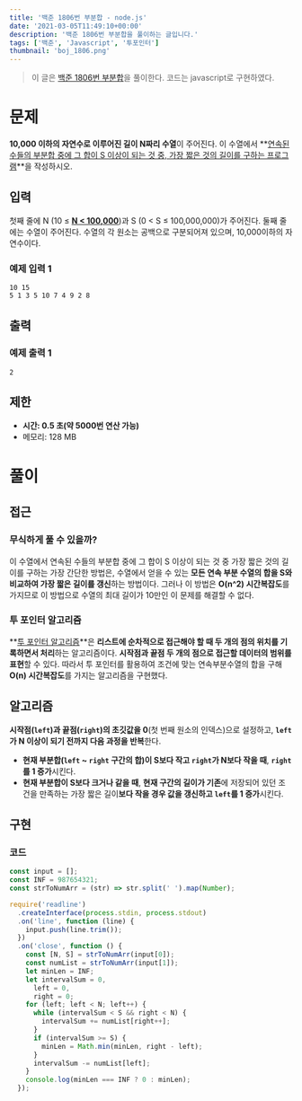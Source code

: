 ```yaml
---
title: '백준 1806번 부분합 - node.js'
date: '2021-03-05T11:49:10+00:00'
description: '백준 1806번 부분합을 풀이하는 글입니다.'
tags: ['백준', 'Javascript', '투포인터']
thumbnail: 'boj_1806.png'
---
```


> 이 글은 [백준 1806번 부분합](https://www.acmicpc.net/problem/1806)을 풀이한다. 코드는 javascript로 구현하였다.

# 문제

**10,000 이하의 자연수로 이루어진 길이 N짜리 수열**이 주어진다. 이 수열에서 **<u>연속된 수들의 부분합 중에 그 합이 S 이상이 되는 것 중, 가장 짧은 것의 길이를 구하는 프로그램</u>**을 작성하시오.

## 입력

첫째 줄에 N (10 ≤ **<u>N < 100,000</u>**)과 S (0 < S ≤ 100,000,000)가 주어진다. 둘째 줄에는 수열이 주어진다. 수열의 각 원소는 공백으로 구분되어져 있으며, 10,000이하의 자연수이다.

### 예제 입력 1

```
10 15
5 1 3 5 10 7 4 9 2 8
```

## 출력

### 예제 출력 1

```
2
```

## 제한

- **시간: 0.5 초(약 5000번 연산 가능)**
- 메모리: 128 MB

# 풀이

## 접근

### 무식하게 풀 수 있을까?

이 수열에서 연속된 수들의 부분합 중에 그 합이 S 이상이 되는 것 중 가장 짧은 것의 길이를 구하는 가장 간단한 방법은, 수열에서 얻을 수 있는 **모든 연속 부분 수열의 합을 S와 비교하여 가장 짧은 길이를 갱신**하는 방법이다. 그러나 이 방법은 **O(n^2) 시간복잡도**를 가지므로 이 방법으로 수열의 최대 길이가 10만인 이 문제를 해결할 수 없다.

### 투 포인터 알고리즘

**<u>투 포인터 알고리즘</u>**은 **리스트에 순차적으로 접근해야 할 때 두 개의 점의 위치를 기록하면서 처리**하는 알고리즘이다. **시작점과 끝점 두 개의 점으로 접근할 데이터의 범위를 표현**할 수 있다. 따라서 투 포인터를 활용하여 조건에 맞는 연속부분수열의 합을 구해 **O(n) 시간복잡도**를 가지는 알고리즘을 구현했다.

## 알고리즘

**시작점(`left`)과 끝점(`right`)의 초깃값을 0**(첫 번째 원소의 인덱스)으로 설정하고, **`left`가 N 이상이 되기 전까지 다음 과정을 반복**한다.

- **현재 부분합(`left` ~ `right` 구간의 합)이 S보다 작고 `right`가 N보다 작을 때**, **`right`를 1 증가**시킨다.
- **현재 부분합이 S보다 크거나 같을 때**, **현재 구간의 길이가 기존**에 저장되어 있던 조건을 만족하는 가장 짧은 길이**보다 작을 경우 값을 갱신하고 `left`를 1 증가**시킨다.

## 구현

### 코드

```jsx
const input = [];
const INF = 987654321;
const strToNumArr = (str) => str.split(' ').map(Number);

require('readline')
  .createInterface(process.stdin, process.stdout)
  .on('line', function (line) {
    input.push(line.trim());
  })
  .on('close', function () {
    const [N, S] = strToNumArr(input[0]);
    const numList = strToNumArr(input[1]);
    let minLen = INF;
    let intervalSum = 0,
      left = 0,
      right = 0;
    for (left; left < N; left++) {
      while (intervalSum < S && right < N) {
        intervalSum += numList[right++];
      }
      if (intervalSum >= S) {
        minLen = Math.min(minLen, right - left);
      }
      intervalSum -= numList[left];
    }
    console.log(minLen === INF ? 0 : minLen);
  });
```
